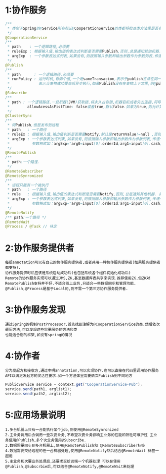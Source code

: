 1:协作服务
=====
```java
/**
 * 类似于Spring的@Service所有标记@CooperationService的类都将检查类方法里是否有如下annotation 
 */
@CooperationService
/**
 * path    : 一个逻辑路径,必须要
 * ruleExp : 根据输入值,输出值的表达式判断是否需要Publish,否则,总是通知其他机器.如规则rule="return Value==true",默认是发送
 * argExp  : 一个参数表达式列表,如果没有,则按照输入参数和输出参数作为参数列表,传递个sub.参数格式如argExp="args[0].orderId,args[1],returnValue;"
 */
@Publish
/**
 * path      : 一个逻辑路径,必须要
 * runPolicy : 运行时机,有俩个值,一个是sameTransacion,表示于publish方法在同一事物里,另外一个是afterCommint,这是默认值,
 *             表示当事物成功提交后异步执行,如果Publish没有在事物上下文里,则@publish方法执行完毕后立刻执行
 */
@Subscribe
/**
 * path : 一个逻辑路径,一旦机器(JVM)获取锁,将永久占有锁,机器宕机或者失去连接,将导致其他机器中的某一个占用
 *        allowAcessAsFistTime: false或者true,默认false.如果为true,则允许第一次调用忽略锁
 */
@ClusterSync
/**
 * 同Publish,但是发布到远程
 * path   : 一个路径
 * ruleEx : 根据输入值,输出值判断是否需要Notify,默认是returnValue!=null ,否则,总是通知其他机器.如规则rule="returnValue==true"
 * argExp : 一个参数表达式列表,如果没有,则按照输入参数和输出参数作为参数列表,传递个sub.
 *          参数格式如：argExp="arg0=input[0].orderId;arg1=input[0].cash;arg2=returnValue;"
 */
@RemotePublish
/**
 * path:一个路径.
 */
@RemoteSubscriber
@RemoteSynronized
/**
 * 远程只能有一个被执行
 * path   : 一个路径
 * rule   : 根据输入值,输出值的表达式判断是否需要Notify,否则,总是通知其他机器. 如规则rule="returnValue==true",默认是发送
 * argExp : 一个参数表达式列表,如果没有,则按照输入参数和输出参数作为参数列表,传递个sub.
 *          参数格式如：argExp="arg0=input[0].orderId;arg1=input[0].cash;arg2=returnValue;"
 */
@RemoteNotify
/** path:一个路径 */
@RemoteWait
@Process / @Task // 待定
```

2:协作服务提供者
=====
	每组annotation可以有自己的协作服务提供者,或者共用一种协作服务提供者(如果服务提供者都支持).
	协作服务提供时机应该是系统启动成功后(也包括系统各个组件初始化成功后)
	Remote的协作服务实现可以通过JMS,ZK,甚至数据库表共享来实现.推荐使用ZK,但ZK对RemotePublish支持并不好.不适合线上业务,只适合一些数据同步和管理功能.
	@Publish,@Process是基于Local的,则不需一个第三方协作服务提供者.

3:协作服务发现
=====
	通过Spring的机制PostProcessor,首先找到注解为@CooperationService的类,然后依次遍历方法,可以发现这些需要服务的方法和类
	也能适合别的框架,如没有spring的情况

4:协作者
=====
	分为发起方和接收方,通过申明annotation,可以实现协作.也可以直接在代码里调用协作服务API以满足发起方的灵活性要求.如一个方法体里需要俩次Publish到不同地方
```java
PublicService service = context.get("CooperationService-Pub");
service.send(path1, arglist1);
service.send(path2, arglist2);
```

5:应用场景说明
=====
	1.多台机器上只有一台能执行某个job,则使用@RemoteSynronized
	2.主业务调用后会调用一些次要业务,不希望次要业务影响主业务的性能和牺牲可维护性 主业务使用@Publish,多个次业务使用@Subscribe.
	3.数据需要同步到多台机器上,使用@RemotePublish和 @RemoteSubscriber标签
	4.数据需要交给远程的任一台机器处理,使用@RemoteNotify然后结合@RemoteWait 标签一起用
	5.主业务和次要业务处理后,还要求交给远端一个机器处理 可以在使用@Publish,@Subscrbie后,可以结合@RemoteNotify,@RemoteWait来处理